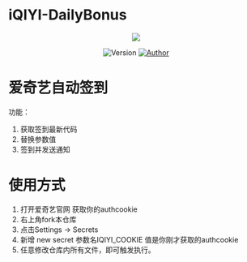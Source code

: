 # iQIYI-DailyBonus

<p align="center">
    <img src="https://">
</p>

<p align="center">
    <img alt="Version" src="https://img.shields.io/badge/release-0.0.1-blue"/>
    <a href="https://github.com/BlueSkyClouds">
        <img alt="Author" src="https://img.shields.io/badge/author-BlueSkyClouds-blueviolet"/>
    </a>
</p>

# 爱奇艺自动签到
功能：
1. 获取签到最新代码
2. 替换参数值
3. 签到并发送通知

# 使用方式
1. 打开爱奇艺官网 获取你的authcookie
2. 右上角fork本仓库
3. 点击Settings -> Secrets
4. 新增 new secret  参数名IQIYI_COOKIE 值是你刚才获取的authcookie
5. 任意修改仓库内所有文件，即可触发执行。
